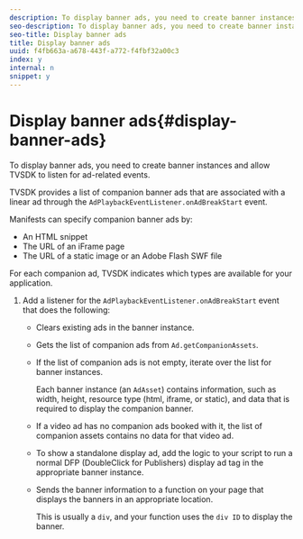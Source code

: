```yaml
---
description: To display banner ads, you need to create banner instances and allow TVSDK to listen for ad-related events.
seo-description: To display banner ads, you need to create banner instances and allow TVSDK to listen for ad-related events.
seo-title: Display banner ads
title: Display banner ads
uuid: f4fb663a-a678-443f-a772-f4fbf32a00c3
index: y
internal: n
snippet: y
---
```


# Display banner ads{#display-banner-ads}

To display banner ads, you need to create banner instances and allow TVSDK to listen for ad-related events.

TVSDK provides a list of companion banner ads that are associated with a linear ad through the `AdPlaybackEventListener.onAdBreakStart` event.

Manifests can specify companion banner ads by:

* An HTML snippet 
* The URL of an iFrame page 
* The URL of a static image or an Adobe Flash SWF file

For each companion ad, TVSDK indicates which types are available for your application. 

1. Add a listener for the `AdPlaybackEventListener.onAdBreakStart` event that does the following:

    * Clears existing ads in the banner instance. 
    * Gets the list of companion ads from `Ad.getCompanionAssets`. 
    * If the list of companion ads is not empty, iterate over the list for banner instances.

      Each banner instance (an `AdAsset`) contains information, such as width, height, resource type (html, iframe, or static), and data that is required to display the companion banner. 
    * If a video ad has no companion ads booked with it, the list of companion assets contains no data for that video ad. 
    * To show a standalone display ad, add the logic to your script to run a normal DFP (DoubleClick for Publishers) display ad tag in the appropriate banner instance. 
    * Sends the banner information to a function on your page that displays the banners in an appropriate location.

      This is usually a `div`, and your function uses the `div ID` to display the banner.


